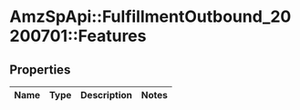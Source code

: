 # AmzSpApi::FulfillmentOutbound_20200701::Features

## Properties
Name | Type | Description | Notes
------------ | ------------- | ------------- | -------------

